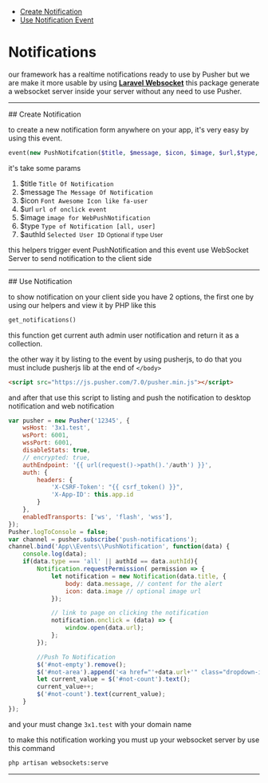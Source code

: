 - [Create Notification](#create)
- [Use Notification Event](#use)

# Notifications
our framework has a realtime notifications ready to use by Pusher but we are make it more usable by using **[Laravel Websocket](https://github.com/beyondcode/laravel-websockets)** this package generate a websocket server inside your server without any need to use Pusher. 

<hr>

<a name="create">
## Create Notification
</a>

to create a new notification form anywhere on your app, it's very easy by using this event.
```php
event(new PushNotifcation($title, $message, $icon, $image, $url,$type, $authId))
```
it's take some params 
1. $title `Title Of Notification`
2. $message `The Message Of Notification`
3. $icon `Font Awesome Icon like fa-user`
4. $url `url of onclick event`
5. $image `image for WebPushNotification`
6. $type `Type of Notification [all, user]`
7. $authId `Selected User ID` <small>Optional if type User</small>

this helpers trigger event PushNotification and this event use WebSocket Server to send notification to the client side  
<hr>

<a name="use">
## Use Notification
</a>

to show notification on your client side you have 2 options, the first one by using our helpers and view it by PHP like this 
```php
get_notifications()
```
this function get current auth admin user notification and return it as a collection.

the other way it by listing to the event by using pusherjs, to do that you must include pusherjs lib at the end of `</body>`
```html
<script src="https://js.pusher.com/7.0/pusher.min.js"></script>
```

and after that use this script to listing and push the notification to desktop notification and web notification

```js
var pusher = new Pusher('12345', {
    wsHost: '3x1.test',
    wsPort: 6001,
    wssPort: 6001,
    disableStats: true,
    // encrypted: true,
    authEndpoint: '{{ url(request()->path().'/auth') }}',
    auth: {
        headers: {
            'X-CSRF-Token': "{{ csrf_token() }}",
            'X-App-ID': this.app.id
        }
    },
    enabledTransports: ['ws', 'flash', 'wss'],
});
Pusher.logToConsole = false;
var channel = pusher.subscribe('push-notifications');
channel.bind('App\\Events\\PushNotification', function(data) {
    console.log(data);
    if(data.type === 'all' || authId == data.authId){
        Notification.requestPermission( permission => {
            let notification = new Notification(data.title, {
                body: data.message, // content for the alert
                icon: data.image // optional image url
            });

            // link to page on clicking the notification
            notification.onclick = (data) => {
                window.open(data.url);
            };
        });

        //Push To Notification
        $('#not-empty').remove();
        $('#not-area').append('<a href="'+data.url+'" class="dropdown-item"><i class="fa '+data.icon+' text-success"></i> '+data.title+'</a>');
        let current_value = $('#not-count').text();
        current_value++;
        $('#not-count').text(current_value);
    }
});
```
and your must change `3x1.test` with your domain name

to make this notification working you must up your websocket server by use this command

```bash
php artisan websockets:serve
```

<hr>
